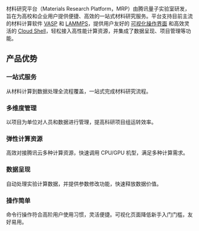 材料研究平台（Materials Research Platform，MRP）由腾讯量子实验室研发，旨在为高校和企业用户提供便捷、高效的一站式材料研究服务。平台支持目前主流的材料计算软件 [VASP](https://cloud.tencent.com/document/product/1526/66337#V) 和 [LAMMPS](https://cloud.tencent.com/document/product/1526/66337#L)，提供用户友好的 [可视化操作界面](https://cloud.tencent.com/document/product/1526/66697) 和高效灵活的 [Cloud Shell](https://cloud.tencent.com/document/product/1526/66697)，轻松接入高性能计算资源，并集成了数据呈现、项目管理等功能。

## 产品优势
### 一站式服务
从材料计算到数据处理全流程覆盖，一站式完成材料研究流程。

### 多维度管理
以项目为单位对人员和数据进行管理，提高科研项目组运转效率。

### 弹性计算资源
高效对接腾讯云多种计算资源，快速调用 CPU/GPU 机型，满足多种计算需求。

### 数据呈现
自动处理实验计算数据，并提供参数修改功能，快速释放数据价值。

### 操作简单
命令行操作符合高阶用户使用习惯，灵活便捷。可视化页面降低新手入门门槛，友好易用。
